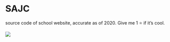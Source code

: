 # SAJC
source code of school website, accurate as of 2020. Give me 1 ⭐️ if it’s cool.

<p align="left">
  <img src="https://standrewsjc.moe.edu.sg/qql/slot/u674/style/masthead/school_logo.png" />
</p>
